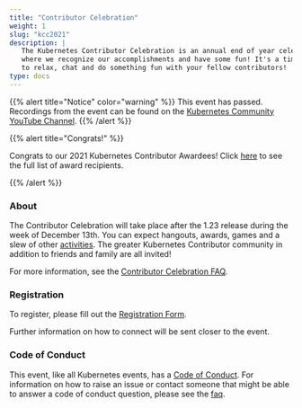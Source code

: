 ```yaml
---
title: "Contributor Celebration"
weight: 1
slug: "kcc2021"
description: |
   The Kubernetes Contributor Celebration is an annual end of year celebration
   where we recognize our accomplishments and have some fun! It's a time for us
   to relax, chat and do something fun with your fellow contributors!
type: docs
---
```


{{% alert title="Notice" color="warning" %}}
This event has passed. Recordings from the event can be found on the
[Kubernetes Community YouTube Channel](https://youtube.com/playlist?list=PL69nYSiGNLP1nRmC5ks6szxfDN69ZZFcS).
{{% /alert %}}

{{% alert title="Congrats!"  %}}

Congrats to our 2021 Kubernetes Contributor Awardees!
Click [here](/community/awards/2021/) to see the full list of award recipients.

{{% /alert %}}

### About

The Contributor Celebration will take place after the 1.23 release during the week
of December 13th. You can expect hangouts, awards, games and a slew of
other [activities]. The greater Kubernetes Contributor community in addition to
friends and family are all invited!

For more information, see the  [Contributor Celebration FAQ][faq].

### Registration

To register, please fill out the [Registration Form].

Further information on how to connect will be sent closer to the event.


### Code of Conduct

This event, like all Kubernetes events, has a [Code of Conduct]. For information
on how to raise an issue or contact someone that might be able to answer a code
of conduct question, please see the [faq].

[activities]: ./activities
[faq]: ./faq
[Registration Form]: https://forms.gle/oAppmLDggEEGx5tz5
[Code of Conduct]: /resources/code-of-conduct

